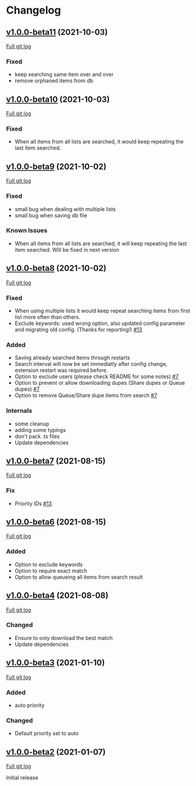 # Changelog

## [v1.0.0-beta11](https://github.com/peps1/airdcpp-auto-downloader/tree/v1.0.0-beta.11) (2021-10-03)
[Full git log](https://github.com/peps1/airdcpp-auto-downloader/compare/v1.0.0-beta.10...v1.0.0-beta.11)

### Fixed
* keep searching same item over and over
* remove orphaned items from db

## [v1.0.0-beta10](https://github.com/peps1/airdcpp-auto-downloader/tree/v1.0.0-beta.10) (2021-10-03)
[Full git log](https://github.com/peps1/airdcpp-auto-downloader/compare/v1.0.0-beta.9...v1.0.0-beta.10)

### Fixed
* When all items from all lists are searched, it would keep repeating the last item searched.

## [v1.0.0-beta9](https://github.com/peps1/airdcpp-auto-downloader/tree/v1.0.0-beta.9) (2021-10-02)
[Full git log](https://github.com/peps1/airdcpp-auto-downloader/compare/v1.0.0-beta.8...v1.0.0-beta.9)

### Fixed
* small bug when dealing with multiple lists
* small bug when saving db file

### Known Issues
* When all items from all lists are searched, it will keep repeating the last item searched. Will be fixed in next version

## [v1.0.0-beta8](https://github.com/peps1/airdcpp-auto-downloader/tree/v1.0.0-beta.8) (2021-10-02)
[Full git log](https://github.com/peps1/airdcpp-auto-downloader/compare/v1.0.0-beta.7...v1.0.0-beta.8)

### Fixed
* When using multiple lists it would keep repeat searching items from first list more often than others.
* Exclude keywords: used wrong option, also updated config parameter and migrating old config. (Thanks for reporting!) [#13](https://github.com/peps1/airdcpp-auto-downloader/issues/13)

### Added
* Saving already searched items through restarts
* Search interval will now be set immediatly after config change, extension restart was required before.
* Option to exclude users (please check README for some notes) [#7](https://github.com/peps1/airdcpp-auto-downloader/issues/7)
* Option to prevent or allow downloading dupes (Share dupes or Queue dupes) [#7](https://github.com/peps1/airdcpp-auto-downloader/issues/7)
* Option to remove Queue/Share dupe items from search [#7](https://github.com/peps1/airdcpp-auto-downloader/issues/7)

### Internals
* some cleanup
* adding some typings
* don't pack .ts files
* Update dependencies

## [v1.0.0-beta7](https://github.com/peps1/airdcpp-auto-downloader/tree/v1.0.0-beta.7) (2021-08-15)
[Full git log](https://github.com/peps1/airdcpp-auto-downloader/compare/v1.0.0-beta.6...v1.0.0-beta.7)

### Fix
* Priority IDs [#13](https://github.com/peps1/airdcpp-auto-downloader/issues/13)

## [v1.0.0-beta6](https://github.com/peps1/airdcpp-auto-downloader/tree/v1.0.0-beta.6) (2021-08-15)
[Full git log](https://github.com/peps1/airdcpp-auto-downloader/compare/v1.0.0-beta.4...v1.0.0-beta.6)

### Added
* Option to exclude keywords
* Option to require exact match
* Option to allow queueing all items from search result

## [v1.0.0-beta4](https://github.com/peps1/airdcpp-auto-downloader/tree/v1.0.0-beta.4) (2021-08-08)
[Full git log](https://github.com/peps1/airdcpp-auto-downloader/compare/v1.0.0-beta.3...v1.0.0-beta.4)

### Changed
* Ensure to only download the best match
* Update dependencies

## [v1.0.0-beta3](https://github.com/peps1/airdcpp-auto-downloader/tree/v1.0.0-beta.3) (2021-01-10)
[Full git log](https://github.com/peps1/airdcpp-auto-downloader/compare/v1.0.0-beta.2...v1.0.0-beta.3)

### Added
* auto priority

### Changed
* Default priority set to auto

## [v1.0.0-beta2](https://github.com/peps1/airdcpp-auto-downloader/tree/v1.0.0-beta.2) (2021-01-07)
[Full git log](https://github.com/peps1/airdcpp-auto-downloader/compare/0068f7bb65a1ae626083c61c778f73493ffa3bce...v1.0.0-beta.2)

Initial release
